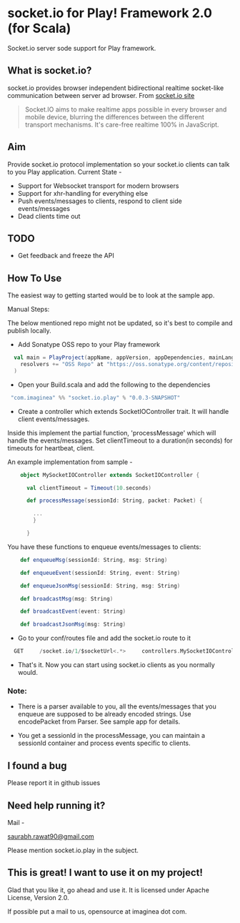 # socket.io for Play! Framework 2.0 (for Scala)

Socket.io server sode support for Play framework.

## What is socket.io?

socket.io provides browser independent bidirectional realtime socket-like communication between server ad browser. 
From [socket.io site](http://socket.io/)
>
> Socket.IO aims to make realtime apps possible in every browser and mobile device, blurring the differences between the different transport mechanisms. It's care-free realtime 100% in JavaScript.
>

## Aim

Provide socket.io protocol implementation so your socket.io clients can talk to you Play application.
Current State - 

* Support for Websocket transport for modern browsers
* Support for xhr-handling for everything else
* Push events/messages to clients, respond to client side events/messages
* Dead clients time out

## TODO

* Get feedback and freeze the API

## How To Use

The easiest way to getting started would be to look at the sample app.

Manual Steps:

The below mentioned repo might not be updated, so it's best to compile and publish locally.

* Add Sonatype OSS repo to your Play framework

```scala
  val main = PlayProject(appName, appVersion, appDependencies, mainLang = SCALA).settings(
    resolvers += "OSS Repo" at "https://oss.sonatype.org/content/repositories/snapshots"
  )
```
* Open your Build.scala and add the following to the dependencies

```scala
 "com.imaginea" %% "socket.io.play" % "0.0.3-SNAPSHOT"
```
* Create a controller which extends SocketIOController trait. It will handle client events/messages.

Inside this implement the partial function, 'processMessage' which will handle the events/messages. Set clientTimeout to a duration(in seconds) for timeouts for heartbeat, client.

An example implementation from sample -

```scala
    object MySocketIOController extends SocketIOController {

      val clientTimeout = Timeout(10.seconds)

      def processMessage(sessionId: String, packet: Packet) {

        ...
        }

      }
```

You have these functions to enqueue events/messages to clients:

```scala
    def enqueueMsg(sessionId: String, msg: String) 

    def enqueueEvent(sessionId: String, event: String)

    def enqueueJsonMsg(sessionId: String, msg: String)

    def broadcastMsg(msg: String)

    def broadcastEvent(event: String)

    def broadcastJsonMsg(msg: String)
```

* Go to your conf/routes file and add the socket.io route to it

```scala
  GET     /socket.io/1/$socketUrl<.*>     controllers.MySocketIOController.handler(socketUrl)
```

* That's it. Now you can start using socket.io clients as you normally would.


### Note:

* There is a parser available to you, all the events/messages that you enqueue are supposed to be already encoded strings.
  Use encodePacket from Parser. See sample app for details.

* You get a sessionId in the processMessage, you can maintain a sessionId container and process events specific to clients.


## I found a bug

Please report it in github issues

## Need help running it?

Mail -

saurabh.rawat90@gmail.com

Please mention socket.io.play in the subject.


## This is great! I want to use it on my project!

Glad that you like it, go ahead and use it. It is licensed under Apache License, Version 2.0.

If possible put a mail to us, opensource at imaginea dot com.
